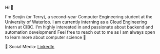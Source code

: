 Hi!👋

I'm Seojin (or Terry), a second-year Computer Engineering student at the University of Waterloo. I am currently interning as a Cloud Engineering Intern at CIBC. I'm highly interested in and passionate about backend and automation development! Feel free to reach out to me as I am always open to learn more about computer science 🙂

📱 Social Media: 
[LinkedIn](https://www.linkedin.com/in/seojin-woo-67b992240/)
